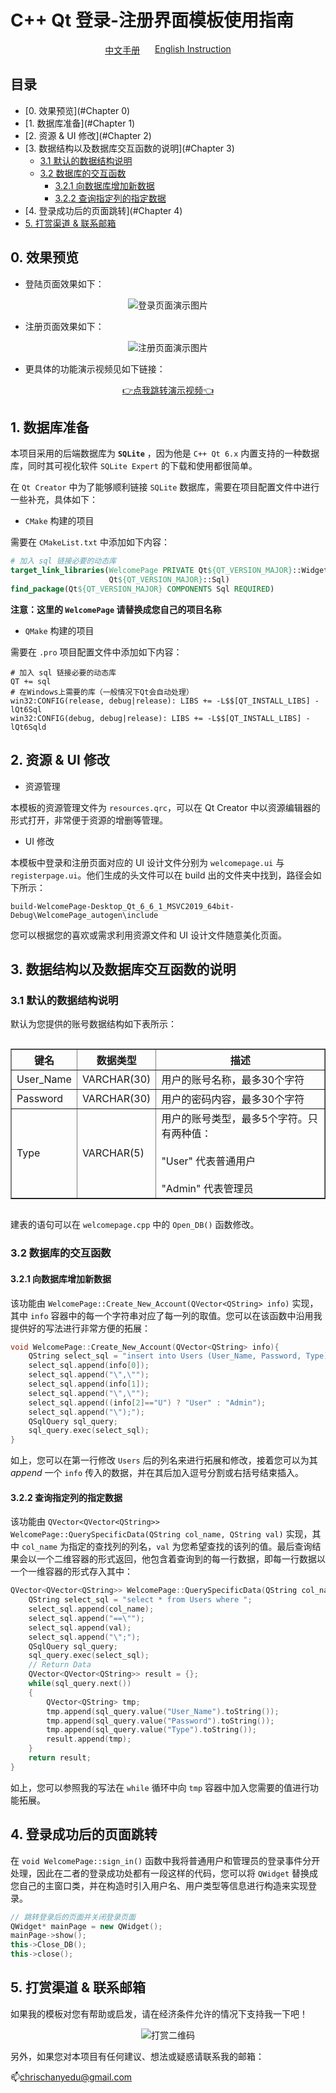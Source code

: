 # C++ Qt 登录-注册界面模板使用指南

<div style="display: flex; justify-content: space-between; padding: 0 30%;">
  <a href="./ReadMe.md">中文手册</a>
  <a href="./ReadMe_EN.md">English Instruction</a>
</div>

## 目录

- [0. 效果预览](#Chapter 0)
- [1. 数据库准备](#Chapter 1)
- [2. 资源 & UI 修改](#Chapter 2)
- [3. 数据结构以及数据库交互函数的说明](#Chapter 3)
  - [3.1 默认的数据结构说明](#3.1)
  - [3.2 数据库的交互函数](#3.2)
    - [3.2.1 向数据库增加新数据](#3.2.1)
    - [3.2.2 查询指定列的指定数据](#3.2.2)
- [4. 登录成功后的页面跳转](#Chapter 4)
- [5. 打赏渠道 & 联系邮箱](#Support)

## <a id="Chapter 0">0. 效果预览</a>

- 登陆页面效果如下：

<div style="text-align: center;"> 
	<img src="https://pic.imgdb.cn/item/667425e7d9c307b7e921f9f8.png" alt="登录页面演示图片">
</div>

- 注册页面效果如下：

<div style="text-align: center;"> 
	<img src="https://pic.imgdb.cn/item/66743817d9c307b7e949a1ce.png" alt="注册页面演示图片">
</div>

- 更具体的功能演示视频见如下链接：

<div style="text-align: center;">
  <a href="https://www.bilibili.com" target="\_blank">👉点我跳转演示视频👈</a>
</div>

## <a id="Chapter 1">1. 数据库准备</a>

本项目采用的后端数据库为 **`SQLite`** ，因为他是 `C++ Qt 6.x` 内置支持的一种数据库，同时其可视化软件 `SQLite Expert` 的下载和使用都很简单。

在 `Qt Creator` 中为了能够顺利链接 `SQLite` 数据库，需要在项目配置文件中进行一些补充，具体如下：

- `CMake` 构建的项目

需要在 `CMakeList.txt` 中添加如下内容：

```CMake
# 加入 sql 链接必要的动态库
target_link_libraries(WelcomePage PRIVATE Qt${QT_VERSION_MAJOR}::Widgets
                      Qt${QT_VERSION_MAJOR}::Sql)
find_package(Qt${QT_VERSION_MAJOR} COMPONENTS Sql REQUIRED)
```

**注意：这里的 `WelcomePage` 请替换成您自己的项目名称**

- `QMake` 构建的项目

需要在 `.pro` 项目配置文件中添加如下内容：

```QMake
# 加入 sql 链接必要的动态库
QT += sql
# 在Windows上需要的库（一般情况下Qt会自动处理）
win32:CONFIG(release, debug|release): LIBS += -L$$[QT_INSTALL_LIBS] -lQt6Sql
win32:CONFIG(debug, debug|release): LIBS += -L$$[QT_INSTALL_LIBS] -lQt6Sqld
```
## <a id="Chapter 2">2. 资源 & UI 修改</a>

- 资源管理

本模板的资源管理文件为 `resources.qrc`，可以在 Qt Creator 中以资源编辑器的形式打开，非常便于资源的增删等管理。

- UI 修改

本模板中登录和注册页面对应的 UI 设计文件分别为 `welcomepage.ui` 与 `registerpage.ui`。他们生成的头文件可以在 build 出的文件夹中找到，路径会如下所示：

```path
build-WelcomePage-Desktop_Qt_6_6_1_MSVC2019_64bit-Debug\WelcomePage_autogen\include
```

您可以根据您的喜欢或需求利用资源文件和 UI 设计文件随意美化页面。

## <a id="Chapter 3">3. 数据结构以及数据库交互函数的说明</a>

### <a id="3.1">3.1 默认的数据结构说明</a>

默认为您提供的账号数据结构如下表所示：

<div style="display: flex; justify-content: center;">
    <table border="1" cellpadding="5" cellspacing="0">
        <tr>
            <th>键名</th>
            <th>数据类型</th>
            <th>描述</th>
        </tr>
        <tr>
            <td>User_Name</td>
            <td>VARCHAR(30)</td>
            <td>用户的账号名称，最多30个字符</td>
        </tr>
			<tr>
            <td>Password</td>
            <td>VARCHAR(30)</td>
            <td>用户的密码内容，最多30个字符</td>
        </tr>
			<tr>
            <td>Type</td>
            <td>VARCHAR(5)</td>
            <td>用户的账号类型，最多5个字符。只有两种值：
					 			<br><br>"User" 代表普通用户
							    <br><br>"Admin" 代表管理员
						</td>
        </tr>
    </table>
</div>

建表的语句可以在 `welcomepage.cpp` 中的 `Open_DB()` 函数修改。

### <a id="3.2">3.2 数据库的交互函数</a>

#### <a id="3.2.1">3.2.1 向数据库增加新数据</a>

该功能由 `WelcomePage::Create_New_Account(QVector<QString> info)` 实现，其中 `info` 容器中的每一个字符串对应了每一列的取值。您可以在该函数中沿用我提供好的写法进行非常方便的拓展：

```cpp
void WelcomePage::Create_New_Account(QVector<QString> info){
    QString select_sql = "insert into Users (User_Name, Password, Type) values(\"";
    select_sql.append(info[0]);
    select_sql.append("\",\"");
    select_sql.append(info[1]);
    select_sql.append("\",\"");
    select_sql.append((info[2]=="U") ? "User" : "Admin");
    select_sql.append("\");");
    QSqlQuery sql_query;
    sql_query.exec(select_sql);
}
```

如上，您可以在第一行修改 `Users` 后的列名来进行拓展和修改，接着您可以为其 *append* 一个 `info` 传入的数据，并在其后加入逗号分割或右括号结束插入。

#### <a id="3.2.2">3.2.2 查询指定列的指定数据</a>

该功能由 `QVector<QVector<QString>> WelcomePage::QuerySpecificData(QString col_name, QString val)` 实现，其中 `col_name` 为指定的查找列的列名，`val` 为您希望查找的该列的值。最后查询结果会以一个二维容器的形式返回，他包含着查询到的每一行数据，即每一行数据以一个一维容器的形式存入其中：

```cpp
QVector<QVector<QString>> WelcomePage::QuerySpecificData(QString col_name, QString val){
    QString select_sql = "select * from Users where ";
    select_sql.append(col_name);
    select_sql.append("==\"");
    select_sql.append(val);
    select_sql.append("\";");
    QSqlQuery sql_query;
    sql_query.exec(select_sql);
    // Return Data
    QVector<QVector<QString>> result = {};
    while(sql_query.next())
    {
        QVector<QString> tmp;
        tmp.append(sql_query.value("User_Name").toString());
        tmp.append(sql_query.value("Password").toString());
        tmp.append(sql_query.value("Type").toString());
        result.append(tmp);
    }
    return result;
}
```

如上，您可以参照我的写法在 `while` 循环中向 `tmp` 容器中加入您需要的值进行功能拓展。

## <a id="Chapter 4">4. 登录成功后的页面跳转</a>

在 `void WelcomePage::sign_in()` 函数中我将普通用户和管理员的登录事件分开处理，因此在二者的登录成功处都有一段这样的代码，您可以将 `QWidget` 替换成您自己的主窗口类，并在构造时引入用户名、用户类型等信息进行构造来实现登录。

```cpp
// 跳转登录后的页面并关闭登录页面
QWidget* mainPage = new QWidget();
mainPage->show();
this->Close_DB();
this->close();
```

## <a id="Support">5. 打赏渠道 & 联系邮箱</a>

如果我的模板对您有帮助或启发，请在经济条件允许的情况下支持我一下吧！

<div style="text-align: center;"> 
	<img src="./SupportOnMe.jpg" alt="打赏二维码">
</div>

另外，如果您对本项目有任何建议、想法或疑惑请联系我的邮箱：

📫chrischanyedu@gmail.com
